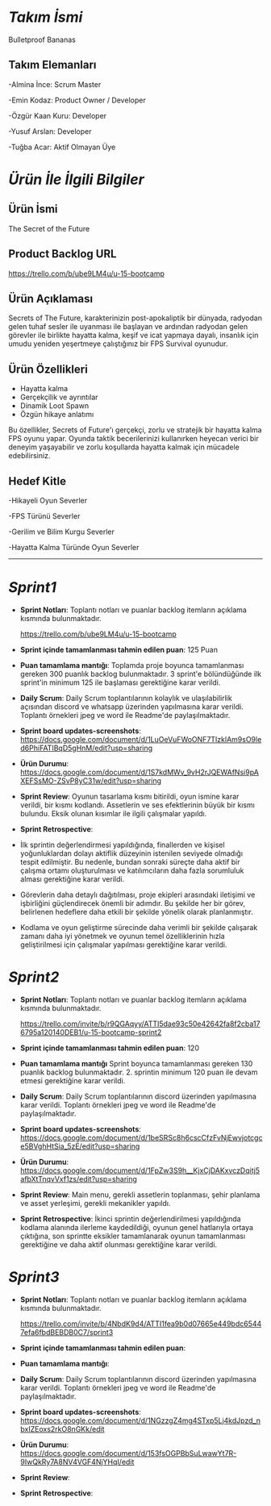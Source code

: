 # *Takım İsmi*
Bulletproof Bananas
## Takım Elemanları
-Almina İnce: Scrum Master

-Emin Kodaz: Product Owner / Developer

-Özgür Kaan Kuru: Developer

-Yusuf Arslan: Developer

-Tuğba Acar: Aktif Olmayan Üye

# *Ürün İle İlgili Bilgiler*

## Ürün İsmi
The Secret of the Future
## Product Backlog URL
https://trello.com/b/ube9LM4u/u-15-bootcamp
## Ürün Açıklaması
Secrets of The Future, karakterinizin post-apokaliptik bir dünyada, radyodan gelen tuhaf sesler ile uyanması ile başlayan ve ardından radyodan gelen görevler ile birlikte hayatta kalma, keşif ve icat yapmaya dayalı, insanlık için umudu yeniden yeşertmeye çalıştığınız bir FPS Survival oyunudur.

## Ürün Özellikleri
- Hayatta kalma
- Gerçekçilik ve ayrıntılar
- Dinamik Loot Spawn
- Özgün hikaye anlatımı

Bu özellikler, Secrets of Future'ı gerçekçi, zorlu ve stratejik bir hayatta kalma FPS oyunu yapar. Oyunda taktik becerilerinizi kullanırken heyecan verici bir deneyim yaşayabilir ve zorlu koşullarda hayatta kalmak için mücadele edebilirsiniz.
  

## Hedef Kitle
-Hikayeli Oyun Severler

-FPS Türünü Severler

-Gerilim ve Bilim Kurgu Severler

-Hayatta Kalma Türünde Oyun Severler

------------
# *Sprint1* 
- **Sprint Notları**: Toplantı notları ve puanlar backlog itemların açıklama kısmında bulunmaktadır.

   https://trello.com/b/ube9LM4u/u-15-bootcamp
- **Sprint içinde tamamlanması tahmin edilen puan**: 125 Puan
- **Puan tamamlama mantığı**: Toplamda proje boyunca tamamlanması gereken 300 puanlık backlog bulunmaktadır. 3 sprint'e bölündüğünde ilk sprint'in minimum 125 ile başlaması gerektiğine karar verildi.
- **Daily Scrum**: Daily Scrum toplantılarının kolaylık ve ulaşılabilirlik açısından discord ve whatsapp üzerinden yapılmasına karar verildi. Toplantı örnekleri jpeg ve word ile Readme'de paylaşılmaktadır.
- **Sprint board updates-screenshots**: https://docs.google.com/document/d/1LuOeVuFWoONF7TIzklAm9sO9led6PhiFATIBqD5gHnM/edit?usp=sharing 
- **Ürün Durumu**: https://docs.google.com/document/d/1S7kdMWv_9vH2rJQEWAfNsi9pAXEFSsMO-ZSvP8yC31w/edit?usp=sharing
- **Sprint Review**: Oyunun tasarlama kısmı bitirildi, oyun ismine karar verildi, bir kısmı kodlandı.
  Assetlerin ve ses efektlerinin büyük bir kısmı bulundu.
  Eksik olunan kısımlar ile ilgili çalışmalar yapıldı. 
- **Sprint Retrospective**:
-  İlk sprintin değerlendirmesi yapıldığında, finallerden ve kişisel yoğunluklardan dolayı aktiflik düzeyinin istenilen seviyede olmadığı tespit edilmiştir. Bu nedenle, bundan sonraki süreçte daha aktif bir çalışma ortamı oluşturulması ve katılımcıların daha fazla sorumluluk alması gerektiğine karar verildi.
-  Görevlerin daha detaylı dağıtılması, proje ekipleri arasındaki iletişimi ve işbirliğini güçlendirecek önemli bir adımdır. Bu şekilde her bir görev, belirlenen hedeflere daha etkili bir şekilde yönelik olarak planlanmıştır.
-  Kodlama ve oyun geliştirme sürecinde daha verimli bir şekilde çalışarak zamanı daha iyi yönetmek ve oyunun temel özelliklerinin hızla geliştirilmesi için çalışmalar yapılması gerektiğine karar verildi.  

# *Sprint2* 
- **Sprint Notları**: Toplantı notları ve puanlar backlog itemların açıklama kısmında bulunmaktadır.

  https://trello.com/invite/b/r9QGAqyy/ATTI5dae93c50e42642fa8f2cba176795a120140DEB1/u-15-bootcamp-sprint2
- **Sprint içinde tamamlanması tahmin edilen puan**: 120
-  **Puan tamamlama mantığı** Sprint boyunca tamamlanması gereken 130 puanlık backlog bulunmaktadır. 2. sprintin minimum 120 puan ile devam etmesi gerektiğine karar verildi.
- **Daily Scrum**: Daily Scrum toplantılarının discord üzerinden yapılmasına karar verildi. Toplantı örnekleri jpeg ve word ile Readme'de paylaşılmaktadır.
- **Sprint board updates-screenshots**: https://docs.google.com/document/d/1beSRSc8h6cscCfzFvNjEwvjotcgce5BVghHtSia_5zE/edit?usp=sharing
- **Ürün Durumu**: https://docs.google.com/document/d/1FpZw3S9h__KjxCjDAKxvczDqitj5afbXtTnqvVxf1zs/edit?usp=sharing
- **Sprint Review**: Main menu, gerekli assetlerin toplanması, şehir planlama ve asset yerleşimi, gerekli mekanikler yapıldı.
- **Sprint Retrospective**: İkinci sprintin değerlendirilmesi yapıldığında kodlama alanında ilerleme kaydedildiği, oyunun genel hatlarıyla ortaya çıktığına, son sprintte eksikler tamamlanarak oyunun tamamlanması gerektiğine ve daha aktif olunması gerektiğine karar verildi.

# *Sprint3* 
- **Sprint Notları**: Toplantı notları ve puanlar backlog itemların açıklama kısmında bulunmaktadır.

  https://trello.com/invite/b/4NbdK9d4/ATTI1fea9b0d07665e449bdc65447efa6fbdBEBDB0C7/sprint3
- **Sprint içinde tamamlanması tahmin edilen puan**:
- **Puan tamamlama mantığı**:
- **Daily Scrum**: Daily Scrum toplantılarının discord üzerinden yapılmasına karar verildi. Toplantı örnekleri jpeg ve word ile Readme'de paylaşılmaktadır.
- **Sprint board updates-screenshots**: https://docs.google.com/document/d/1NGzzgZ4mg4STxp5Lj4kdJpzd_nbxIZEoxs2rkO8nGKk/edit
- **Ürün Durumu**: https://docs.google.com/document/d/153fsOGPBbSuLwawYt7R-9IwQkRy7A8NV4VGF4NjYHqI/edit
- **Sprint Review**:
- **Sprint Retrospective**: 






